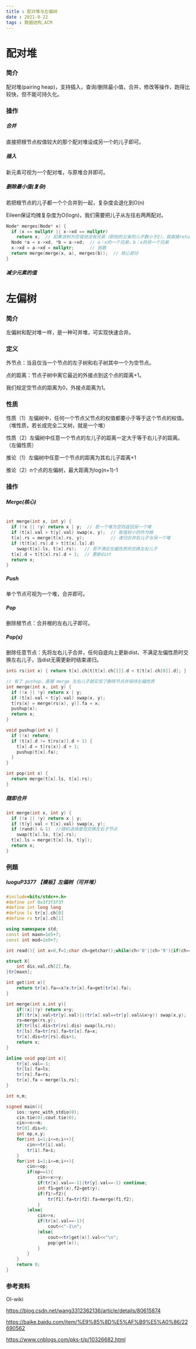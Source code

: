 ```yaml
---
title : 配对堆与左偏树
date : 2021-8-22
tags : 数据结构,ACM
---
```




# 配对堆

### 简介

配对堆(pairing heap)，支持插入，查询/删除最小值，合并，修改等操作，跑得比较快，但不能可持久化。

### 操作

##### 合并

直接把根节点权值较大的那个配对堆设成另一个的儿子即可。

##### 插入

新元素可视为一个配对堆，与原堆合并即可。

##### 删除最小值(复杂)

若把根节点的儿子都一个个合并到一起，复杂度会退化到O(n)

Eileen保证均摊复杂度为O(logn)，我们需要把儿子从左往右两两配对。

```C++
Node* merges(Node* x) {
  if (x == nullptr || x->xd == nullptr)
    return x;  // 如果该树为空或他没有兄弟（即他的父亲的儿子数小于2），就直接return。
  Node *a = x->xd, *b = a->xd;  // a：x的一个兄弟，b：x的另一个兄弟
  x->xd = a->xd = nullptr;      // 拆散
  return merge(merge(x, a), merges(b));  // 核心部分
}
```

##### 减少元素的值





# 左偏树

### 简介

左偏树和配对堆一样，是一种可并堆，可实现快速合并。

### 定义

外节点：当且仅当一个节点的左子树和右子树其中一个为空节点。

点的距离：节点子树中离它最近的外接点到这个点的距离+1。

我们规定空节点的距离为0，外接点距离为1。



### 性质

性质（1）左偏树中，任何一个节点父节点的权值都要小于等于这个节点的权值。（堆性质，若长成完全二叉树，就是一个堆）

性质（2）左偏树中任意一个节点的左儿子的距离一定大于等于右儿子的距离。（左偏性质）

推论（1）左偏树中任意一个节点的距离为其右儿子距离+1

推论（2）n个点的左偏树，最大距离为log(n+1)-1



### 操作

##### Merge(核心)

```c++

int merge(int x, int y) {
  if (!x || !y) return x | y;  // 若一个堆为空则返回另一个堆
  if (t[x].val > t[y].val) swap(x, y);  // 取值较小的作为根
  t[x].rs = merge(t[x].rs, y);          // 递归合并右儿子与另一个堆
  if (t[t[x].rs].d > t[t[x].ls].d)
    swap(t[x].ls, t[x].rs);   // 若不满足左偏性质则交换左右儿子
  t[x].d = t[t[x].rs].d + 1;  // 更新dist
  return x;
}
```



##### Push

单个节点可视为一个堆，合并即可。

##### Pop

删除根节点：合并根的左右儿子即可。

##### Pop(x)

删除任意节点：先将左右儿子合并，任何自底向上更新dist、不满足左偏性质时交换左右儿子，当dist无需更新时结束递归。

```C++
int& rs(int x) { return t[x].ch[t[t[x].ch[1]].d < t[t[x].ch[0]].d]; }

// 有了 pushup，直接 merge 左右儿子就实现了删除节点并保持左偏性质
int merge(int x, int y) {
  if (!x || !y) return x | y;
  if (t[x].val < t[y].val) swap(x, y);
  t[rs(x) = merge(rs(x), y)].fa = x;
  pushup(x);
  return x;
}

void pushup(int x) {
  if (!x) return;
  if (t[x].d != t[rs(x)].d + 1) {
    t[x].d = t[rs(x)].d + 1;
    pushup(t[x].fa);
  }
}

int pop(int x) {
  return merge(t[x].ls, t[x].rs);
}
```



##### 随即合并

```C++
int merge(int x, int y) {
  if (!x || !y) return x | y;
  if (t[y].val < t[x].val) swap(x, y);
  if (rand() & 1)  //随机选择是否交换左右子节点
    swap(t[x].ls, t[x].rs);
  t[x].ls = merge(t[x].ls, t[y]);
  return x;
}
```



### 例题

##### luoguP3377 【模板】左偏树（可并堆）

```C++
#include<bits/stdc++.h>
#define inf 0x3f3f3f3f
#define int long long
#define ls tr[x].ch[0]
#define rs tr[x].ch[1]

using namespace std;
const int maxn=1e5+7;
const int mod=1e9+7;

int read(){	int x=0,f=1;char ch=getchar();while(ch<'0'||ch>'9'){if(ch=='-') f=f*-1;ch=getchar();}while(ch>='0'&&ch<='9'){x=x*10+ch-'0';ch=getchar();}return x*f;}

struct X{
	int dis,val,ch[2],fa;
}tr[maxn];

int get(int x){
	return tr[x].fa==x?x:tr[x].fa=get(tr[x].fa);
}

int merge(int x,int y){
	if(!x||!y) return x+y;
	if((tr[x].val>tr[y].val)||(tr[x].val==tr[y].val&&x>y)) swap(x,y);
	rs=merge(rs,y);
	if(tr[ls].dis<tr[rs].dis) swap(ls,rs);
	tr[ls].fa=tr[rs].fa=tr[x].fa=x;
	tr[x].dis=tr[rs].dis+1;
	return x;
}

inline void pop(int x){
	tr[x].val=-1;
	tr[ls].fa=ls;
	tr[rs].fa=rs;
	tr[x].fa = merge(ls,rs);
}

int n,m;

signed main(){
	ios::sync_with_stdio(0);
	cin.tie(0);cout.tie(0);
	cin>>n>>m;
	tr[0].dis=0;
	int op,x,y;
	for(int i=1;i<=n;i++){
		cin>>tr[i].val;
		tr[i].fa=i;
	}
	for(int i=1;i<=m;i++){
		cin>>op;
		if(op==1){
			cin>>x>>y;
			if(tr[x].val==-1||tr[y].val==-1) continue;
			int f1=get(x),f2=get(y);
			if(f1!=f2){
				tr[f1].fa=tr[f2].fa=merge(f1,f2);
			}
		}else{
			cin>>x;
			if(tr[x].val==-1){
				cout<<"-1\n";
			}else{
				cout<<tr[get(x)].val<<"\n";
				pop(get(x));
			}
		}
	}
	return 0;
}
```



### 参考资料

OI-wiki

https://blog.csdn.net/wang3312362136/article/details/80615874

https://baike.baidu.com/item/%E9%85%8D%E5%AF%B9%E5%A0%86/22690562

https://www.cnblogs.com/pks-t/p/10326682.html
